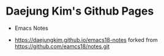 # Daejung Kim's Github Pages

- Emacs Notes

* https://daejungkim.github.io/emacs18-notes
  forked from https://github.com/eamcs18/notes.git
